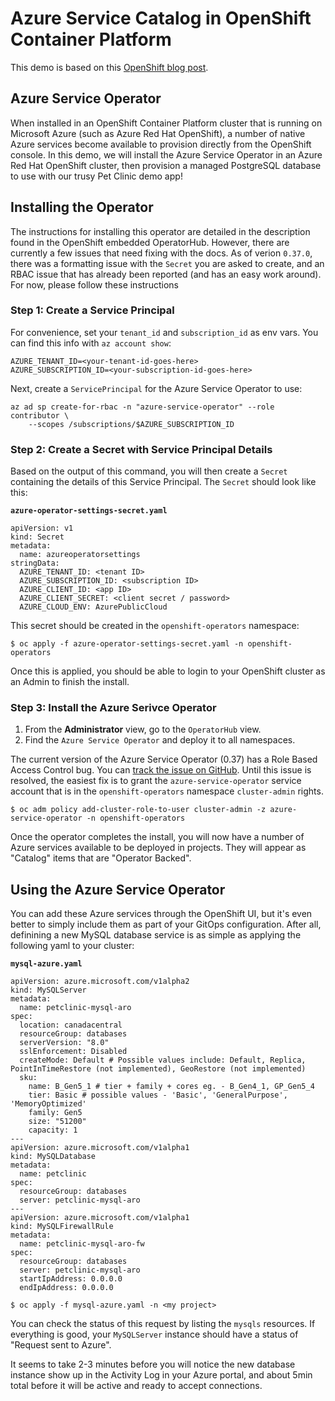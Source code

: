 # Azure Service Catalog in OpenShift Container Platform

This demo is based on this [OpenShift blog post](https://www.openshift.com/blog/using-the-azure-service-operator-on-openshift).

## Azure Service Operator

When installed in an OpenShift Container Platform cluster that is running on Microsoft Azure (such as Azure Red Hat OpenShift), a number of native Azure services become available to provision directly from the OpenShift console.  In this demo, we will install the Azure Service Operator in an Azure Red Hat OpenShift cluster, then provision a managed PostgreSQL database to use with our trusy Pet Clinic demo app!

## Installing the Operator

The instructions for installing this operator are detailed in the description found in the OpenShift embedded OperatorHub.  However, there are currently a few issues that need fixing with the docs.  As of verion `0.37.0`, there was a formatting issue with the `Secret` you are asked to create, and an RBAC issue that has already been reported (and has an easy work around).  For now, please follow these instructions

### Step 1: Create a Service Principal

For convenience, set your `tenant_id` and `subscription_id` as env vars.  You can find this info with `az account show`:

```
AZURE_TENANT_ID=<your-tenant-id-goes-here>
AZURE_SUBSCRIPTION_ID=<your-subscription-id-goes-here>
```

Next, create a `ServicePrincipal` for the Azure Service Operator to use:

```
az ad sp create-for-rbac -n "azure-service-operator" --role contributor \
    --scopes /subscriptions/$AZURE_SUBSCRIPTION_ID
```

### Step 2: Create a Secret with Service Principal Details

Based on the output of this command, you will then create a `Secret` containing the details of this Service Principal.  The `Secret` should look like this:

**`azure-operator-settings-secret.yaml`**
```
apiVersion: v1
kind: Secret
metadata:
  name: azureoperatorsettings
stringData:
  AZURE_TENANT_ID: <tenant ID>
  AZURE_SUBSCRIPTION_ID: <subscription ID>
  AZURE_CLIENT_ID: <app ID>
  AZURE_CLIENT_SECRET: <client secret / password>
  AZURE_CLOUD_ENV: AzurePublicCloud
```

This secret should be created in the `openshift-operators` namespace:

```
$ oc apply -f azure-operator-settings-secret.yaml -n openshift-operators
```

Once this is applied, you should be able to login to your OpenShift cluster as an Admin to finish the install.

### Step 3: Install the Azure Serivce Operator

1. From the **Administrator** view, go to the `OperatorHub` view.
2. Find the `Azure Service Operator` and deploy it to all namespaces.

The current version of the Azure Service Operator (0.37) has a Role Based Access Control bug.  You can [track the issue on GitHub](https://github.com/Azure/azure-service-operator/issues/1269).  Until this issue is resolved, the easiest fix is to grant the `azure-service-operator` service account that is in the `openshift-operators` namespace `cluster-admin` rights.

```
$ oc adm policy add-cluster-role-to-user cluster-admin -z azure-service-operator -n openshift-operators
```

Once the operator completes the install, you will now have a number of Azure services available to be deployed in projects.  They will appear as "Catalog" items that are "Operator Backed".

## Using the Azure Service Operator

You can add these Azure services through the OpenShift UI, but it's even better to simply include them as part of your GitOps configuration.  After all, definining a new MySQL database service is as simple as applying the following yaml to your cluster:

**`mysql-azure.yaml`**
```
apiVersion: azure.microsoft.com/v1alpha2
kind: MySQLServer
metadata:
  name: petclinic-mysql-aro
spec:  
  location: canadacentral
  resourceGroup: databases
  serverVersion: "8.0"
  sslEnforcement: Disabled
  createMode: Default # Possible values include: Default, Replica, PointInTimeRestore (not implemented), GeoRestore (not implemented)
  sku:
    name: B_Gen5_1 # tier + family + cores eg. - B_Gen4_1, GP_Gen5_4
    tier: Basic # possible values - 'Basic', 'GeneralPurpose', 'MemoryOptimized'
    family: Gen5 
    size: "51200"
    capacity: 1
---
apiVersion: azure.microsoft.com/v1alpha1
kind: MySQLDatabase
metadata:
  name: petclinic
spec:
  resourceGroup: databases
  server: petclinic-mysql-aro
---
apiVersion: azure.microsoft.com/v1alpha1
kind: MySQLFirewallRule
metadata:
  name: petclinic-mysql-aro-fw
spec:
  resourceGroup: databases
  server: petclinic-mysql-aro
  startIpAddress: 0.0.0.0
  endIpAddress: 0.0.0.0
```

```
$ oc apply -f mysql-azure.yaml -n <my project>
```

You can check the status of this request by listing the `mysqls` resources.  If everything is good, your `MySQLServer` instance should have a status of "Request sent to Azure".

It seems to take 2-3 minutes before you will notice the new database instance show up in the Activity Log in your Azure portal, and about 5min total before it  will be active and ready to accept connections.